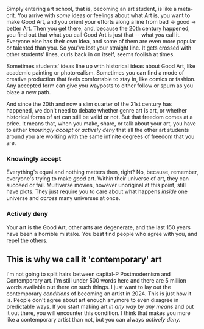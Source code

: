 ---
---

Simply entering art school, that is, becoming an art student, is like a meta-crit. You arrive with *some* ideas or feelings about what Art is, you want to make Good Art, and you orient your efforts along a line from bad -> good -> better Art. Then you get there, and, because the 20th century happened, you find out that what you call Good Art is just that -- what *you* call it. Everyone else has their own idea, and some of them are even more popular or talented than you. So you've lost your straight line. It gets crossed with other students' lines, curls back in on itself, seems foolish at times. 

Sometimes students' ideas line up with historical ideas about Good Art, like academic painting or photorealism. Sometimes you can find a mode of creative production that feels comfortable to stay in, like comics or fashion. Any accepted form can give you wayposts to either follow or spurn as you blaze a new path.

And since the 20th and now a slim quarter of the 21st century has happened, we don't need to debate whether genre art is art, or whether historical forms of art can still be valid or not. But that freedom comes at a price. It means that, when you make, share, or talk about your art, you have to either *knowingly accept* or *actively deny* that all the other art students around you are working with the same infinite degrees of freedom that you are. 

### Knowingly accept

Everything's equal and nothing matters then, right? No, because, remember, everyone's trying to make *good* art. Within their universe of art, they can succeed or fail. Multiverse movies, however unoriginal at this point, still have plots. They just require you to care about what happens *inside* one universe and *across* many universes at once.

### Actively deny

Your art is the Good Art, other arts are degenerate, and the last 150 years have been a horrible mistake. You best find people who agree with you, and repel the others.

## This is why we call it 'contemporary' art

I'm not going to split hairs between capital-P Postmodernism and Contemporary art. I'm still under 500 words here and there are 5 million words available out there on such things. I just want to lay out the contemporary *conditions* of becoming an artist in 2024. This is just how it is. People don't agree about art enough anymore to even disagree in predictable ways. If you start making art *in any way* by *any means* and put it out there, you will encounter this condition. I think that makes you more like a contemporary artist than not, but you can always *actively deny.*